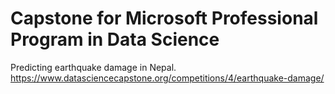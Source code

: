 # Capstone for Microsoft Professional Program in Data Science
Predicting earthquake damage in Nepal.
https://www.datasciencecapstone.org/competitions/4/earthquake-damage/
